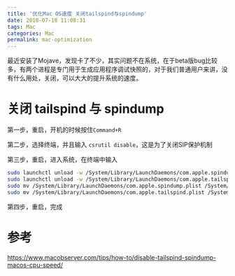 ```yaml
---
title: '优化Mac OS速度 关闭tailspind与spindump'
date: 2018-07-18 11:08:31
tags: Mac
categories: Mac
permalink: mac-optimization
---
```


最近安装了Mojave，发现卡了不少，其实问题不在系统，在于beta版bug比较多，有两个进程是专门用于生成应用程序调试快照的，对于我们普通用户来讲，没有什么用处，关闭，可以大大的提升系统的速度。

# 关闭 tailspind 与 spindump

第一步，重启，开机的时候按住`Command+R`

第二步，选择终端，并且输入 `csrutil disable`，这是为了关闭SIP保护机制

第三步，重启，进入系统，在终端中输入

```bash
sudo launchctl unload -w /System/Library/LaunchDaemons/com.apple.spindump.plist
sudo launchctl unload -w /System/Library/LaunchDaemons/com.apple.tailspind.plist
sudo mv /System/Library/LaunchDaemons/com.apple.spindump.plist /System/Library/LaunchDaemons/com.apple.spindump.plist.bak
sudo mv /System/Library/LaunchDaemons/com.apple.tailspind.plist /System/Library/LaunchDaemons/com.apple.tailspind.plist.bak
```

第四步，重启，完成



# 参考

https://www.macobserver.com/tips/how-to/disable-tailspind-spindump-macos-cpu-speed/